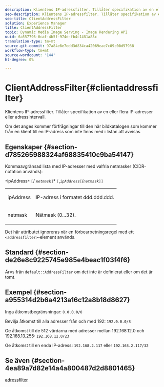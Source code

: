 ```yaml
---
description: Klientens IP-adressfilter. Tillåter specifikation av en eller flera IP-adresser eller adressintervall.
seo-description: Klientens IP-adressfilter. Tillåter specifikation av en eller flera IP-adresser eller adressintervall.
seo-title: ClientAddressFilter
solution: Experience Manager
title: ClientAddressFilter
topic: Dynamic Media Image Serving - Image Rendering API
uuid: 6a557795-0caf-4b5f-974e-fb4c1481a83c
translation-type: tm+mt
source-git-commit: 97a84e8e7edd3d834ca42069eae7c09c00d57938
workflow-type: tm+mt
source-wordcount: '144'
ht-degree: 0%

---
```



# ClientAddressFilter{#clientaddressfilter}

Klientens IP-adressfilter. Tillåter specifikation av en eller flera IP-adresser eller adressintervall.

Om det anges kommer förfrågningar till den här bildkatalogen som kommer från en klient till en IP-adress som inte finns med i listan att avvisas.

## Egenskaper {#section-d785265988324af68835410c9ba54147}

Kommaavgränsad lista med IP-adresser med valfria netmasker (CIDR-notation används):

`*`ipAddress`*` `[`/  *`netmask`*`]`*  `[`,*`ipAddress`*`[`/*`netmask`*`]]`

<table id="simpletable_9F82BB0D42A9434883F2F70A2A92898C"> 
 <tr class="strow"> 
  <td class="stentry"> <p><span class="varname"> ipAddress</span> </p> </td> 
  <td class="stentry"> <p>IP-adress i formatet <span class="varname"> ddd.ddd.ddd</span>. </p></td> 
 </tr> 
 <tr class="strow"> 
  <td class="stentry"> <p><span class="varname"> netmask</span> </p></td> 
  <td class="stentry"> <p>Nätmask (0...32). </p></td> 
 </tr> 
</table>

Det här attributet ignoreras när en förbearbetningsregel med ett `<addressfilter>`-element används.

## Standard {#section-de26e8c9225745e985e4beac1f03f4f6}

Ärvs från `default::AddressFilter` om det inte är definierat eller om det är tomt.

## Exempel {#section-a955314d2b6a4213a16c12a8b18d8627}

Inga åtkomstbegränsningar: `0.0.0.0/0`

Bevilja åtkomst till alla adresser från och med 192: `192.0.0.0/8`

Ge åtkomst till de 512 värdarna med adresser mellan 192.168.12.0 och 192.168.13.255: `192.168.12.0/23`

Ge åtkomst till en enda IP-adress: `192.168.2.117` eller `192.168.2.117/32`

## Se även {#section-4ea89a7d82e14a4a800487d2d8801465}

[adressfilter](../../../../../is-api/image-catalog/image-serving-api-ref/c-image-catalog-reference/c-rule-set-reference/r-addressfilter-rule.md#reference-48c369f56ecd4034b410da5a94a9dfd1)

